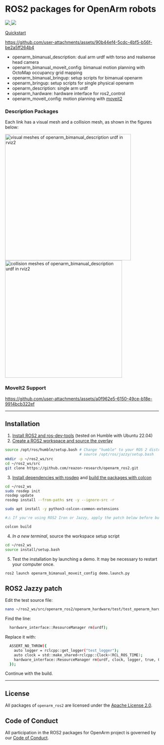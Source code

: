 # ROS2 packages for OpenArm robots

<p>
  <a href="https://build.ros2.org/job/Hdev__openarm__ubuntu_jammy_amd64/" alt="alt="ROS2 build status">
    <img src="https://build.ros2.org/buildStatus/icon?job=Hdev__openarm__ubuntu_jammy_amd64"/>
  </a>
  <a href="https://github.com/reazon-research/openarm_ros2/tree/main/LICENSE" alt="Apache License 2.0">
    <img src="https://img.shields.io/github/license/reazon-research/openarm_ros2"/>
  </a>
</p>

[Quickstart](#installation)


https://github.com/user-attachments/assets/90b44ef4-5cdc-4bf5-b56f-be2a5ff264b4



- openarm_bimanual_description: dual arm urdf with torso and realsense head camera
- openarm_bimanual_moveit_config: bimanual motion planning with OctoMap occupancy grid mapping
- openarm_bimanual_bringup: setup scripts for bimanual openarm
- openarm_bringup: setup scripts for single physical openarm
- openarm_description: single arm urdf
- openarm_hardware: hardware interface for ros2_control
- openarm_moveit_config: motion planning with [moveit2](https://github.com/moveit/moveit2)


### Description Packages

Each link has a visual mesh and a collision mesh, as shown in the figures below:
  
<img width="412" alt="visual meshes of openarm_bimanual_description urdf in rviz2" src="https://github.com/user-attachments/assets/9020efc3-69bc-420d-93a1-305885925638" />
<img width="383" alt="collision meshes of openarm_bimanual_description urdf in rviz2" src="https://github.com/user-attachments/assets/6f62184e-ccea-4859-9364-7c7d1b8def86" />

### MoveIt2 Support

https://github.com/user-attachments/assets/a0f962e5-6150-49ce-b18e-9914bcb322ef

---

## Installation

1. [Install ROS2 and ros-dev-tools](https://docs.ros.org/en/humble/Installation.html) (tested on Humble with Ubuntu 22.04)
2. [Create a ROS2 workspace and source the overlay](https://docs.ros.org/en/humble/Tutorials/Beginner-Client-Libraries/Creating-A-Workspace/Creating-A-Workspace.html)

```sh
source /opt/ros/humble/setup.bash # Change "humble" to your ROS 2 distro, ie:
                                  # source /opt/ros/jazzy/setup.bash 
mkdir -p ~/ros2_ws/src
cd ~/ros2_ws/src
git clone https://github.com/reazon-research/openarm_ros2.git
```

3. [Install dependencies with rosdep](https://docs.ros.org/en/humble/Tutorials/Intermediate/Rosdep.html) and [build the packages with colcon](https://docs.ros.org/en/humble/Tutorials/Beginner-Client-Libraries/Colcon-Tutorial.html)

```sh
cd ~/ros2_ws
sudo rosdep init
rosdep update
rosdep install --from-paths src -y --ignore-src -r

sudo apt install -y python3-colcon-common-extensions

#⚠️ If you're using ROS2 Iron or Jazzy, apply the patch below before building:

colcon build
```

4. *In a new terminal*, source the workspace setup script

```sh
cd ~/ros2_ws
source install/setup.bash
```

5. Test the installation by launching a demo. It may be necessary to restart your computer once.

```sh
ros2 launch openarm_bimanual_moveit_config demo.launch.py
```


## ROS2 Jazzy patch

Edit the test source file:
```sh
nano ~/ros2_ws/src/openarm_ros2/openarm_hardware/test/test_openarm_hardware.cpp
```
Find the line:
```sh
  hardware_interface::ResourceManager rm(urdf);
```
Replace it with:
```sh
  ASSERT_NO_THROW({
    auto logger = rclcpp::get_logger("test_logger");
    auto clock = std::make_shared<rclcpp::Clock>(RCL_ROS_TIME);
    hardware_interface::ResourceManager rm(urdf, clock, logger, true, 0);
  });
```
Continue with the build.

---

## License

All packages of `openarm_ros2` are licensed under the [Apache License 2.0](https://www.apache.org/licenses/LICENSE-2.0).

## Code of Conduct

All participation in the ROS2 packages for OpenArm project is governed by our
[Code of Conduct](CODE_OF_CONDUCT.md).
